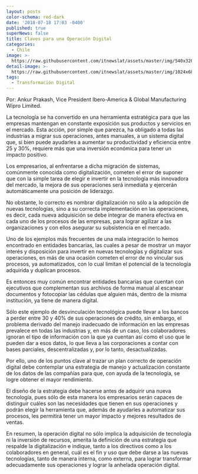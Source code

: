 ```yaml
---
layout: posts
color-schema: red-dark
date: '2018-07-18 17:03 -0400'
published: true
superNews: false
title: Claves para una Operación Digital
categories:
  - Chile
image: >-
  https://raw.githubusercontent.com/itnewslat/assets/master/img/540x320/Ankur-p.jpg
detail-image: >-
  https://raw.githubusercontent.com/itnewslat/assets/master/img/1024x680/Ankur-g.jpg
tags:
  - Transformación Digital
---
```



Por: Ankur Prakash, Vice President Ibero-America & Global Manufacturing Wipro Limited.

La tecnología se ha convertido en una herramienta estratégica para que las empresas mantengan en constante exposición sus productos y servicios en el mercado. Esta acción, por simple que parezca, ha obligado a todas las industrias a migrar sus operaciones, antes manuales, a un sistema digital que, si bien puede ayudarles a aumentar su productividad y eficiencia entre 25 y 30%, requiere más que una inversión económica para tener un impacto positivo.

Los empresarios, al enfrentarse a dicha migración de sistemas, comúnmente conocida como digitalización, cometen el error de suponer que con la simple tarea de elegir e invertir en la tecnología más innovadora del mercado, la mejora de sus operaciones será inmediata y ejercerán automáticamente una posición de liderazgo.

No obstante, lo correcto es nombrar digitalización no sólo a la adopción de nuevas tecnologías, sino a su correcta implementación en las operaciones, es decir, cada nueva adquisición se debe integrar de manera efectiva en cada uno de los procesos de las empresas, para lograr agilizar a las organizaciones y con ellos asegurar su subsistencia en el mercado.

Uno de los ejemplos más frecuentes de una mala integración lo hemos encontrado en entidades bancarias, las cuales a pesar de mostrar un mayor interés y disposición para invertir en nuevas tecnologías y digitalizar sus operaciones, en más de una ocasión cometen el error de no vincular sus procesos, ya automatizados, con lo cual limitan el potencial de la tecnología adquirida y duplican procesos.

Es entonces muy común encontrar entidades bancarias que cuentan con ejecutivos que complementan sus archivos de forma manual al escanear documentos y fotocopiar las cédulas que alguien más, dentro de la misma institución, ya tiene de manera digital.

Sólo este ejemplo de desvinculación tecnológica puede llevar a los bancos a perder entre 30 y 40% de sus operaciones de crédito, sin embargo, el problema derivado del manejo inadecuado de información en las empresas prevalece en todas las industrias y, en más de un caso, los colaboradores ignoran el tipo de información con la que ya cuentan así como el uso que le pueden dar a esos datos, lo que lleva a las corporaciones a contar con bases parciales, descentralizadas y, por lo tanto, desactualizadas. 

Por ello, uno de los puntos clave al trazar un plan correcto de operación digital debe contemplar una estrategia de manejo y actualización constante de los datos de las compañías para que, con ayuda de la tecnología, se logre obtener el mayor rendimiento.

El diseño de la estrategia debe hacerse antes de adquirir una nueva tecnología, pues sólo de esta manera los empresarios serán capaces de distinguir cuáles son las necesidades que tienen en sus operaciones y podrán elegir la herramienta que, además de ayudarles a automatizar sus procesos, les permitirá tener un mayor impacto y mejores resultados de ventas.

En resumen, la operación digital no sólo implica la adquisición de tecnología ni la inversión de recursos, amerita la definición de una estrategia que respalde la digitalización e indique, tanto a los directivos como a los colaboradores en general, cuál es el fin y uso que debe darse a las nuevas tecnologías, tanto de manera interna, como externa, para lograr transformar adecuadamente sus operaciones y lograr la anhelada operación digital. 